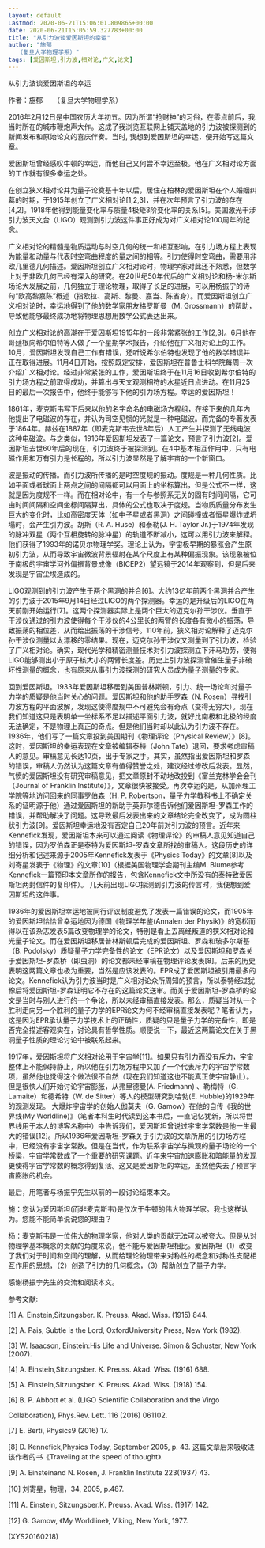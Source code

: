 ```yaml
---
layout: default
Lastmod: 2020-06-21T15:06:01.809865+00:00
date: 2020-06-21T15:05:59.327783+00:00
title: "从引力波谈爱因斯坦的幸运"
author: "施郁
　　（复旦大学物理学系）"
tags: [爱因斯坦,引力波,相对论,广义,论文]
---
```


从引力波谈爱因斯坦的幸运

作者：施郁　　（复旦大学物理学系）

2016年2月12日是中国农历大年初五。因为所谓“抢财神”的习俗，在零点前后，我当时所在的城市鞭炮声大作。这成了我浏览互联网上铺天盖地的引力波被探测到的新闻发布和原始论文的喜庆伴奏。当时, 我想到爱因斯坦的幸运，便开始写这篇文章。

爱因斯坦曾经感叹牛顿的幸运，而他自己又何尝不幸运至极。他在广义相对论方面的工作就有很多幸运之处。

在创立狭义相对论并为量子论奠基十年以后，居住在柏林的爱因斯坦在个人婚姻纠葛的时期，于1915年创立了广义相对论[1,2,3]，并在次年预言了引力波的存在[4,2]。1918年他得到能量变化率与质量4极矩3阶变化率的关系[5]。美国激光干涉引力波天文台（LIGO）观测到引力波这件事正好成为对广义相对论100周年的纪念。

广义相对论的精髓是物质运动与时空几何的统一和相互影响，在引力场方程上表现为能量和动量与代表时空弯曲程度的量之间的相等。引力使得时空弯曲，需要用非欧几里德几何描述。爱因斯坦创立广义相对论时，物理学家对此还不熟悉，但数学上对于非欧几何已经有深入的研究。在20世纪50年代后的广义相对论和杨-米尔斯场论大发展之前，几何独立于理论物理，取得了长足的进展，可以用杨振宁的诗句“欧高黎嘉陈”概述（指欧拉、高斯、黎曼、嘉当、陈省身）。而爱因斯坦创立广义相对论时，幸运地得到了他的数学家朋友格罗斯曼（M. Grossmann）的帮助，导致他能够最终成功地将物理思想用数学公式表达出来。

创立广义相对论的高潮在于爱因斯坦1915年的一段非常紧张的工作[2,3]。6月他在哥廷根向希尔伯特等人做了一个星期学术报告，介绍他在广义相对论上的工作。10月，爱因斯坦发现自己工作有错误，还听说希尔伯特也发现了他的数学错误并正在取得进展。11月4日开始，按照既定安排，爱因斯坦在普鲁士科学院每周一次介绍广义相对论。经过非常紧张的工作，爱因斯坦终于在11月16日收到希尔伯特的引力场方程之前取得成功，并算出与天文观测相符的水星近日点进动。在11月25日的最后一次报告中，他终于能够写下他的引力场方程。幸运的爱因斯坦！

1861年，麦克斯韦写下后来以他的名字命名的电磁场方程组，在接下来的几年内他提出了电磁波的存在，并认为司空见惯的光就是一种电磁波。而完备的专著发表于1864年。赫兹在1887年（即麦克斯韦去世8年后）人工产生并探测了无线电波这种电磁波。与之类似，1916年爱因斯坦发表了一篇论文，预言了引力波[2]。爱因斯坦去世60年后的现在，引力波终于被探测到。在4中基本相互作用中，只有电磁作用和万有引力是长程的，所以引力波显然是了解宇宙的一个新窗口。

波是振动的传播。而引力波所传播的是时空度规的振动。度规是一种几何性质。比如平面或者球面上两点之间的间隔都可以用面上的坐标算出，但是公式不一样，这就是因为度规不一样。而在相对论中，有一个与参照系无关的固有时间间隔，它可由时间间隔和空间坐标间隔算出，具体的公式也取决于度规。当物质质量分布发生巨大的变化时，比如高密度天体（如中子星或者黑洞）之间碰撞或者恒星爆炸或坍塌时，会产生引力波。胡斯（R. A. Huse）和泰勒(J. H. Taylor Jr.)于1974年发现的脉冲双星（两个互相旋转的脉冲星）的轨道不断减小，这可以用引力波来解释。他们获得了1993年的诺贝尔物理学奖。理论上认为，宇宙极早期的暴涨会产生原初引力波，从而导致宇宙微波背景辐射在某个尺度上有某种偏振现象。该现象被位于南极的宇宙学河外偏振背景成像（BICEP2）望远镜于2014年观察到，但是后来发现是宇宙尘埃造成的。

LIGO观测到的引力波产生于两个黑洞的并合[6]。大约13亿年前两个黑洞并合产生的引力波于2015年9月14日经过LIGO的两个探测器。幸运的是升级后的LIGO在两天前刚开始运行[7]。这两个探测器实际上是两个巨大的迈克尔孙干涉仪。垂直于干涉仪通过的引力波使得每个干涉仪的4公里长的两臂的长度各有微小的振荡，导致振荡的相位差，从而给出振荡的干涉信号。110年前，狭义相对论解释了迈克尔孙干涉仪测量以太漂移的零结果。现在，迈克尔孙干涉仪又测量到了引力波，检验了广义相对论。确实，现代光学和精密测量技术对引力波探测立下汗马功劳，使得LIGO能够测出小于原子核大小的两臂长度差。历史上引力波探测曾催生量子非破坏性测量的概念，也有原来从事引力波探测的研究人员成为量子测量的专家。

回到爱因斯坦。1933年爱因斯坦移居到美国普林斯顿，引力、统一场论和对量子力学的质疑是他当时关心的问题。爱因斯坦和他的助手罗森（N. Rosen）寻找引力波方程的平面波解，发现这使得度规中不可避免会有奇点（变得无穷大）。现在我们知道这只是表明单一坐标系不足以描述平面引力波，就好比南极和北极的经度无法确定，不是物理上真正的奇点。但是他们当时却以此认为引力波不存在。1936年，他们写了一篇文章投到美国期刊《物理评论（Physical Review）》[8]。这时，爱因斯坦的幸运表现在文章被编辑泰特（John Tate）退回，要求考虑审稿人的意见。审稿意见长达10页，出于专家之手。其实，虽然指出爱因斯坦和罗森的错误，审稿人仍然认为这篇文章有值得赞誉之处，建议经过修改后发表。显然，气愤的爱因斯坦没有研究审稿意见，把文章原封不动地改投到《富兰克林学会会刊（Journal of Franklin Institute）》，文章很快被接受。再次幸运的是，从加州理工学院等地访问回来的同事罗伯森（H. P. Robertson，量子力学教科书上不确定关系的证明源于他）通过爱因斯坦的新助手英菲尔德告诉他们爱因斯坦-罗森工作的错误，并帮助解决了问题。这导致最后发表出来的文章结论完全改变了，成为圆柱状引力波[9]。爱因斯坦幸运地没有否定自己20年前对引力波的预言。近年来Kennefick发现，爱因斯坦本来可以通过阅读《物理评论》的审稿人意见知道自己的错误，因为罗伯森正是泰特为爱因斯坦-罗森文章所找的审稿人。这段历史的详细分析和记述来源于2005年Kennefick发表于《Physics Today》的文章[8]以及刘寄星发表于《物理》的文章[10]（根据美国物理学会期刊主编M. Blume参考Kennefick一篇预印本文章所作的报告，包含Kennefick文中所没有的泰特致爱因斯坦两封信件的复印件）。 几天前出现LIGO探测到引力波的传言时，我便想到爱因斯坦的这件事。

1936年的爱因斯坦幸运地被同行评议制度避免了发表一篇错误的论文，而1905年的爱因斯坦恰恰曾幸运地因为德国《物理学年鉴(Annalen der Physik)》的宽松而得以在该杂志发表5篇改变物理学的论文，特别是看上去离经叛道的狭义相对论和光量子论文。而在爱因斯坦移居普林斯顿后完成的爱因斯坦、罗森和玻多尔斯基（B. Podolsky）质疑量子力学完备性的论文（EPR论文）以及爱因斯坦和罗森关于爱因斯坦-罗森桥（即虫洞）的论文都未经审稿在物理评论发表[8]。后来的历史表明这两篇文章也极为重要，当然是应该发表的。EPR成了爱因斯坦被引用最多的论文。Kennefick认为引力波当时是广义相对论众所周知的预言，所以泰特经过犹豫后将爱因斯坦-罗森证明它不存在的这篇论文送审。而关于爱因斯坦-罗森桥的论文是当时与别人进行的一个争论，所以未经审稿直接发表。那么，质疑当时从一个胜利走向另一个胜利的量子力学的EPR论文为何不经审稿直接发表呢？笔者认为，这是因为EPR承认量子力学技术上的正确性，质疑的只是量子力学的完备性，即是否完全描述客观实在，讨论具有哲学性质。顺便说一下，最近这两篇论文在关于黑洞量子性质的理论讨论中被联系起来。

1917年，爱因斯坦将广义相对论用于宇宙学[11]。如果只有引力而没有斥力，宇宙整体上不能保持静止，所以他在引力场方程中又加了一个代表斥力的宇宙学常数项，虽然他也觉得这个做法很不自然（现在我们知道这也不能真正使宇宙静止）。但是很快人们开始讨论宇宙膨胀，从弗里德曼(A. Friedmann) 、勒梅特（G. Lamaite）和德希特（W. de Sitter）等人的模型研究到哈勃(E. Hubble)的1929年的观测发现。 大爆炸宇宙学的创始人伽莫夫（G. Gamow）在他的自传《我的世界线(My Worldline)》（笔者本科生时代读到这本书后，一直记忆犹新，所以将世界线用于本人的博客名称中）中告诉我们，爱因斯坦曾说过宇宙学常数是他一生最大的错误[12]。所以1936年爱因斯坦-罗森关于引力波的文章所用的引力场方程中，已经没有宇宙学常数。但是在当代，作为联系宇宙学与微观的量子场论的一个桥梁，宇宙学常数成了一个重要的研究课题。近年来宇宙加速膨胀和暗能量的发现更使得宇宙学常数的概念得到复活。这又是爱因斯坦的幸运，虽然他失去了预言宇宙膨胀的机会。

最后，用笔者与杨振宁先生以前的一段讨论结束本文。

施：您认为爱因斯坦(而非麦克斯韦)是仅次于牛顿的伟大物理学家。我也这样认为。您能不能简单说说您的理由？

杨：麦克斯韦是一位伟大的物理学家，他对人类的贡献无法可以被夸大。但是从对物理学基本概念的贡献的角度来说，他不能与爱因斯坦相比。爱因斯坦（1）改变了我们对于时间和空间的理解，从而给理论物理带来对称性的概念和对称性支配相互作用的思想，（2）创造了引力的几何概念，（3）帮助创立了量子力学。

感谢杨振宁先生的交流和阅读本文。

参考文献:

[1] A. Einstein,Sitzungsber. K. Preuss. Akad. Wiss. (1915) 844.

[2] A. Pais, Subtle is the Lord, OxfordUniversity Press, New York (1982).

[3] W. Isaacson, Einstein:His Life and Universe. Simon & Schuster, New York (2007).

[4] A. Einstein,Sitzungsber. K. Preuss. Akad. Wiss. (1916) 688.

[5] A. Einstein,Sitzungsber. K. Preuss. Akad. Wiss. (1918) 154.

[6] B. P. Abbott et al. (LIGO Scientific Collaboration and the Virgo

Collaboration), Phys.Rev. Lett. 116 (2016) 061102.

[7] E. Berti, Physics9 (2016) 17.

[8] D. Kennefick,Physics Today, September 2005, p. 43. 这篇文章后来吸收进该作者的书《Traveling at the speed of thought》.

[9] A. Einsteinand N. Rosen, J. Franklin Institute 223(1937) 43.

[10] 刘寄星，物理，34, 2005, p.487.

[11] A. Einstein, Sitzungsber.K. Preuss. Akad. Wiss. (1917) 142.

[12] G. Gamow, 《My Worldline》, Viking, New York, 1977.

(XYS20160218)

